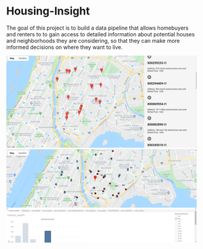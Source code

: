 # Housing-Insight

The goal of this project is to build a data pipeline that allows homebuyers and renters to to gain access to detailed information about potential houses and neighborhoods they are considering, so that they can make more informed decisions on where they want to live.

![Image of Demo](images/demo1.png)
![Image of Demo](images/demo2.png)
